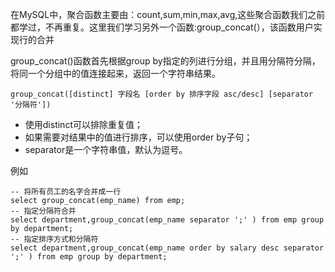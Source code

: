 在MySQL中，聚合函数主要由：count,sum,min,max,avg,这些聚合函数我们之前都学过，不再重复。这里我们学习另外一个函数:group_concat(），该函数用户实现行的合并

group_concat()函数首先根据group by指定的列进行分组，并且用分隔符分隔，将同一个分组中的值连接起来，返回一个字符串结果。

~~~mysql
group_concat([distinct] 字段名 [order by 排序字段 asc/desc] [separator '分隔符'])
~~~

- 使用distinct可以排除重复值；
- 如果需要对结果中的值进行排序，可以使用order by子句；
- separator是一个字符串值，默认为逗号。

例如                                                      

~~~mysql
-- 将所有员工的名字合并成一行 
select group_concat(emp_name) from emp;
-- 指定分隔符合并 
select department,group_concat(emp_name separator ';' ) from emp group by department; 
-- 指定排序方式和分隔符 
select department,group_concat(emp_name order by salary desc separator ';' ) from emp group by department;
~~~
